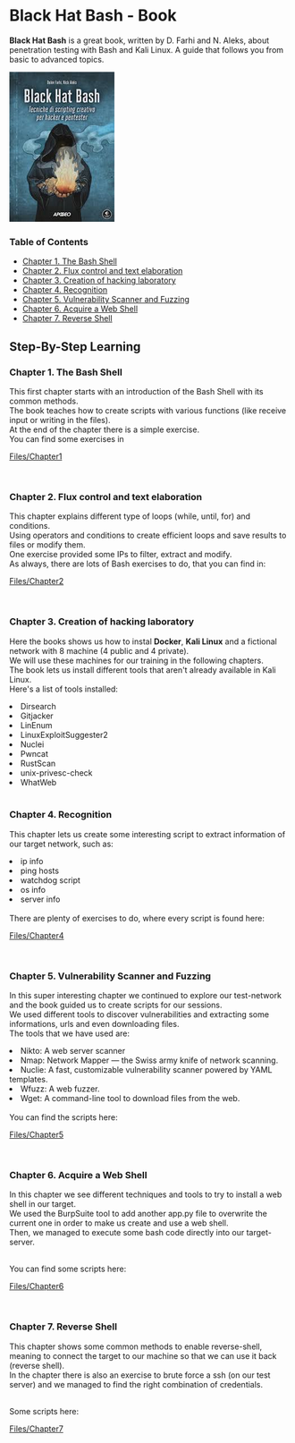 # Black Hat Bash - Book
**Black Hat Bash** is a great book, written by D. Farhi and N. Aleks, about penetration testing with Bash and Kali Linux. A guide that follows you from basic to advanced topics.

![alt text](book.jpg "Black Hat Bash")


### Table of Contents
- [Chapter 1. The Bash Shell](#chapter-1-the-bash-shell)
- [Chapter 2. Flux control and text elaboration](#chapter-2-flux-control-and-text-elaboration)
- [Chapter 3. Creation of hacking laboratory](#chapter-3-creation-of-hacking-laboratory)
- [Chapter 4. Recognition](#chapter-4-recognition)
- [Chapter 5. Vulnerability Scanner and Fuzzing](#chapter-5-vulnerability-scanner-and-fuzzing)
- [Chapter 6. Acquire a Web Shell](#chapter-6-acquire-a-web-shell)
- [Chapter 7. Reverse Shell](#chapter-7-reverse-shell)


## Step-By-Step Learning

### Chapter 1. The Bash Shell

This first chapter starts with an introduction of the Bash Shell with its common methods. 
<br>
The book teaches how to create scripts with various functions (like receive input or writing in the files).
<br>
At the end of the chapter there is a simple exercise.
<br>
You can find some exercises in 

[Files/Chapter1](files/chapter1)

<br>

### Chapter 2. Flux control and text elaboration

This chapter explains different type of loops (while, until, for) and conditions.
<br>
Using operators and conditions to create efficient loops and save results to files or modify them.
<br>
One exercise provided some IPs to filter, extract and modify.
<br>
As always, there are lots of Bash exercises to do, that you can find in:

[Files/Chapter2](files/chapter2/)

<br>

### Chapter 3. Creation of hacking laboratory

Here the books shows us how to instal **Docker**, **Kali Linux** and a fictional network with 8 machine (4 public and 4 private).
<br>
We will use these machines for our training in the following chapters.
<br>
The book lets us install different tools that aren't already available in Kali Linux. 
<br>
Here's a list of tools installed:
<li>Dirsearch</li>
<li>Gitjacker</li>
<li>LinEnum</li>
<li>LinuxExploitSuggester2</li>
<li>Nuclei</li>
<li>Pwncat</li>
<li>RustScan</li>
<li>unix-privesc-check</li>
<li>WhatWeb</li>

<br>

### Chapter 4. Recognition

This chapter lets us create some interesting script to extract information of our target network, such as:
<li>ip info</li>
<li>ping hosts</li>
<li>watchdog script</li>
<li>os info</li>
<li>server info</li>
<br>
There are plenty of exercises to do, where every script is found here:

[Files/Chapter4](files/chapter4/)

<br>

### Chapter 5. Vulnerability Scanner and Fuzzing

In this super interesting chapter we continued to explore our test-network and the book guided us to create scripts for our sessions.
<br>
We used different tools to discover vulnerabilities and extracting some informations, urls and even downloading files.
<br>
The tools that we have used are:
<li>Nikto: A web server scanner</li>
<li>Nmap: Network Mapper — the Swiss army knife of network scanning.</li>
<li>Nuclie: A fast, customizable vulnerability scanner powered by YAML templates.</li>
<li>Wfuzz: A web fuzzer.</li>
<li>Wget: A command-line tool to download files from the web.</li>

<br>
You can find the scripts here:

[Files/Chapter5](files/chapter5/)

<br>

### Chapter 6. Acquire a Web Shell

In this chapter we see different techniques and tools to try to install a web shell in our target.
<br>
We used the BurpSuite tool to add another app.py file to overwrite the current one in order to make us create and use a web shell.
<br>
Then, we managed to execute some bash code directly into our target-server.

<br>
You can find some scripts here:

[Files/Chapter6](files/chapter6/)

<br>

### Chapter 7. Reverse Shell

This chapter shows some common methods to enable reverse-shell, meaning to connect the target to our machine so that we can use it back (reverse shell).
<br>
In the chapter there is also an exercise to brute force a ssh (on our test server) and we managed to find the right combination of credentials.

<br>
Some scripts here:

[Files/Chapter7](files/chapter7)